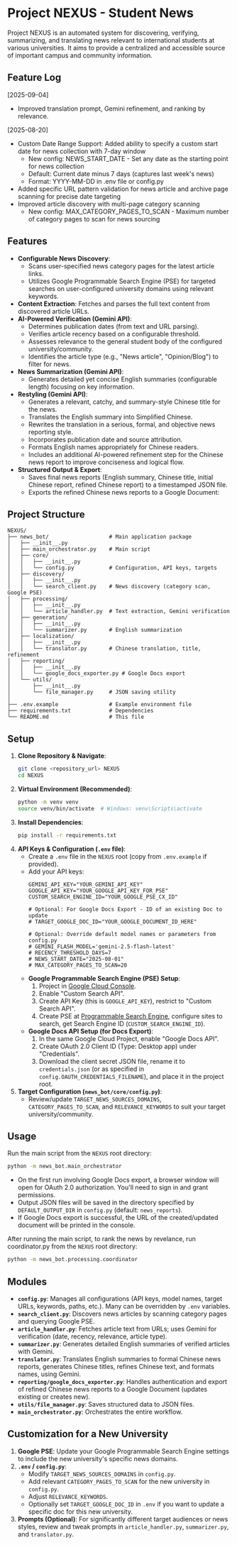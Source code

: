 # Project NEXUS - Student News 

Project NEXUS is an automated system for discovering, verifying, summarizing, and translating news relevant to international students at various universities. It aims to provide a centralized and accessible source of important campus and community information.

## Feature Log
[2025-09-04]
- Improved translation prompt, Gemini refinement, and ranking by relevance.

[2025-08-20] 
- Custom Date Range Support: Added ability to specify a custom start date for news collection with 7-day window
    - New config: NEWS_START_DATE - Set any date as the starting point for news collection
    - Default: Current date minus 7 days (captures last week's news)
    - Format: YYYY-MM-DD in .env file or config.py
- Added specific URL pattern validation for news article and archive page scanning for precise date targeting
- Improved article discovery with multi-page category scanning
    - New config: MAX_CATEGORY_PAGES_TO_SCAN - Maximum number of category pages to scan for news sourcing

## Features

-   **Configurable News Discovery**:
    -   Scans user-specified news category pages for the latest article links.
    -   Utilizes Google Programmable Search Engine (PSE) for targeted searches on user-configured university domains using relevant keywords.
-   **Content Extraction**: Fetches and parses the full text content from discovered article URLs.
-   **AI-Powered Verification (Gemini API)**:
    -   Determines publication dates (from text and URL parsing).
    -   Verifies article recency based on a configurable threshold.
    -   Assesses relevance to the general student body of the configured university/community.
    -   Identifies the article type (e.g., "News article", "Opinion/Blog") to filter for news.
-   **News Summarization (Gemini API)**:
    -   Generates detailed yet concise English summaries (configurable length) focusing on key information.
-   **Restyling (Gemini API)**:
    -   Generates a relevant, catchy, and summary-style Chinese title for the news.
    -   Translates the English summary into Simplified Chinese.
    -   Rewrites the translation in a serious, formal, and objective news reporting style.
    -   Incorporates publication date and source attribution.
    -   Formats English names appropriately for Chinese readers.
    -   Includes an additional AI-powered refinement step for the Chinese news report to improve conciseness and logical flow.
-   **Structured Output & Export**:
    -   Saves final news reports (English summary, Chinese title, initial Chinese report, refined Chinese report) to a timestamped JSON file.
    -   Exports the refined Chinese news reports to a Google Document:

## Project Structure

```
NEXUS/
├── news_bot/                   # Main application package
│   ├── __init__.py
│   ├── main_orchestrator.py    # Main script
│   ├── core/
│   │   ├── __init__.py
│   │   └── config.py           # Configuration, API keys, targets
│   ├── discovery/
│   │   ├── __init__.py
│   │   └── search_client.py    # News discovery (category scan, Google PSE)
│   ├── processing/
│   │   ├── __init__.py
│   │   └── article_handler.py  # Text extraction, Gemini verification
│   ├── generation/
│   │   ├── __init__.py
│   │   └── summarizer.py       # English summarization
│   ├── localization/
│   │   ├── __init__.py
│   │   └── translator.py       # Chinese translation, title, refinement
│   ├── reporting/
│   │   ├── __init__.py
│   │   └── google_docs_exporter.py # Google Docs export
│   └── utils/
│       ├── __init__.py
│       └── file_manager.py     # JSON saving utility
│
├── .env.example                # Example environment file
├── requirements.txt            # Dependencies
└── README.md                   # This file
```

## Setup

1.  **Clone Repository & Navigate**: 
    ```bash
    git clone <repository_url> NEXUS
    cd NEXUS
    ```
2.  **Virtual Environment (Recommended)**:
    ```bash
    python -m venv venv
    source venv/bin/activate  # Windows: venv\Scripts\activate
    ```
3.  **Install Dependencies**:
    ```bash
    pip install -r requirements.txt
    ```
4.  **API Keys & Configuration (`.env` file)**:
    *   Create a `.env` file in the `NEXUS` root (copy from `.env.example` if provided).
    *   Add your API keys:
        ```env
        GEMINI_API_KEY="YOUR_GEMINI_API_KEY"
        GOOGLE_API_KEY="YOUR_GOOGLE_API_KEY_FOR_PSE"
        CUSTOM_SEARCH_ENGINE_ID="YOUR_GOOGLE_PSE_CX_ID"
        
        # Optional: For Google Docs Export - ID of an existing Doc to update
        # TARGET_GOOGLE_DOC_ID="YOUR_GOOGLE_DOCUMENT_ID_HERE"
        
        # Optional: Override default model names or parameters from config.py
        # GEMINI_FLASH_MODEL='gemini-2.5-flash-latest' 
        # RECENCY_THRESHOLD_DAYS=7
        # NEWS_START_DATE="2025-08-01"
        # MAX_CATEGORY_PAGES_TO_SCAN=20
        ```
    *   **Google Programmable Search Engine (PSE) Setup**:
        1.  Project in [Google Cloud Console](https://console.cloud.google.com/).
        2.  Enable "Custom Search API".
        3.  Create API Key (this is `GOOGLE_API_KEY`), restrict to "Custom Search API".
        4.  Create PSE at [Programmable Search Engine](https://programmablesearchengine.google.com/), configure sites to search, get Search Engine ID (`CUSTOM_SEARCH_ENGINE_ID`).
    *   **Google Docs API Setup (for Docs Export)**:
        1.  In the same Google Cloud Project, enable "Google Docs API".
        2.  Create OAuth 2.0 Client ID (Type: Desktop app) under "Credentials".
        3.  Download the client secret JSON file, rename it to `credentials.json` (or as specified in `config.OAUTH_CREDENTIALS_FILENAME`), and place it in the project root.
5.  **Target Configuration (`news_bot/core/config.py`)**: 
    *   Review/update `TARGET_NEWS_SOURCES_DOMAINS`, `CATEGORY_PAGES_TO_SCAN`, and `RELEVANCE_KEYWORDS` to suit your target university/community.

## Usage

Run the main script from the `NEXUS` root directory:
```bash
python -m news_bot.main_orchestrator
```
-   On the first run involving Google Docs export, a browser window will open for OAuth 2.0 authorization. You'll need to sign in and grant permissions.
-   Output JSON files will be saved in the directory specified by `DEFAULT_OUTPUT_DIR` in `config.py` (default: `news_reports`).
-   If Google Docs export is successful, the URL of the created/updated document will be printed in the console.

After running the main script, to rank the news by revelance, run coordinator.py from the `NEXUS` root directory:

```bash
python -m news_bot.processing.coordinator
```

## Modules

-   **`config.py`**: Manages all configurations (API keys, model names, target URLs, keywords, paths, etc.). Many can be overridden by `.env` variables.
-   **`search_client.py`**: Discovers news articles by scanning category pages and querying Google PSE.
-   **`article_handler.py`**: Fetches article text from URLs; uses Gemini for verification (date, recency, relevance, article type).
-   **`summarizer.py`**: Generates detailed English summaries of verified articles with Gemini.
-   **`translator.py`**: Translates English summaries to formal Chinese news reports, generates Chinese titles, refines Chinese text, and formats names, using Gemini.
-   **`reporting/google_docs_exporter.py`**: Handles authentication and export of refined Chinese news reports to a Google Document (updates existing or creates new).
-   **`utils/file_manager.py`**: Saves structured data to JSON files.
-   **`main_orchestrator.py`**: Orchestrates the entire workflow.

## Customization for a New University

1.  **Google PSE**: Update your Google Programmable Search Engine settings to include the new university's specific news domains.
2.  **`.env` / `config.py`**: 
    *   Modify `TARGET_NEWS_SOURCES_DOMAINS` in `config.py`.
    *   Add relevant `CATEGORY_PAGES_TO_SCAN` for the new university in `config.py`.
    *   Adjust `RELEVANCE_KEYWORDS`.
    *   Optionally set `TARGET_GOOGLE_DOC_ID` in `.env` if you want to update a specific doc for this new university.
3.  **Prompts (Optional)**: For significantly different target audiences or news styles, review and tweak prompts in `article_handler.py`, `summarizer.py`, and `translator.py`.